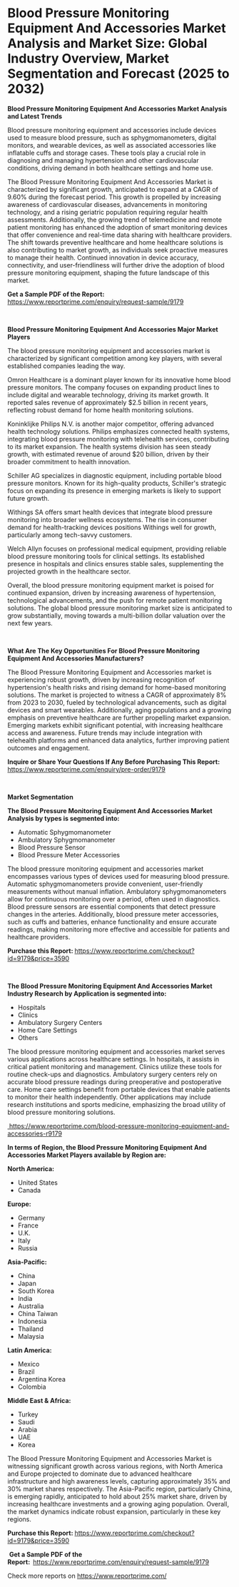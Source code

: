 <p><h1>Blood Pressure Monitoring Equipment And Accessories Market Analysis and Market Size: Global Industry Overview, Market Segmentation and Forecast (2025 to 2032)</h1></p><p><strong>Blood Pressure Monitoring Equipment And Accessories Market Analysis and Latest Trends</strong></p>
<p><p>Blood pressure monitoring equipment and accessories include devices used to measure blood pressure, such as sphygmomanometers, digital monitors, and wearable devices, as well as associated accessories like inflatable cuffs and storage cases. These tools play a crucial role in diagnosing and managing hypertension and other cardiovascular conditions, driving demand in both healthcare settings and home use.</p><p>The Blood Pressure Monitoring Equipment And Accessories Market is characterized by significant growth, anticipated to expand at a CAGR of 9.60% during the forecast period. This growth is propelled by increasing awareness of cardiovascular diseases, advancements in monitoring technology, and a rising geriatric population requiring regular health assessments. Additionally, the growing trend of telemedicine and remote patient monitoring has enhanced the adoption of smart monitoring devices that offer convenience and real-time data sharing with healthcare providers. The shift towards preventive healthcare and home healthcare solutions is also contributing to market growth, as individuals seek proactive measures to manage their health. Continued innovation in device accuracy, connectivity, and user-friendliness will further drive the adoption of blood pressure monitoring equipment, shaping the future landscape of this market.</p></p>
<p><strong>Get a Sample PDF of the Report:&nbsp;</strong> <a href="https://www.reportprime.com/enquiry/request-sample/9179?utm_campaign=2993&utm_medium=2&utm_source=Github&utm_content=ia&utm_term=20032025&utm_id=blood-pressure-monitoring-equipment-and-accessories">https://www.reportprime.com/enquiry/request-sample/9179</a></p>
<p>&nbsp;</p>
<p><strong>Blood Pressure Monitoring Equipment And Accessories Major Market Players</strong></p>
<p><p>The blood pressure monitoring equipment and accessories market is characterized by significant competition among key players, with several established companies leading the way. </p><p>Omron Healthcare is a dominant player known for its innovative home blood pressure monitors. The company focuses on expanding product lines to include digital and wearable technology, driving its market growth. It reported sales revenue of approximately $2.5 billion in recent years, reflecting robust demand for home health monitoring solutions.</p><p>Koninklijke Philips N.V. is another major competitor, offering advanced health technology solutions. Philips emphasizes connected health systems, integrating blood pressure monitoring with telehealth services, contributing to its market expansion. The health systems division has seen steady growth, with estimated revenue of around $20 billion, driven by their broader commitment to health innovation.</p><p>Schiller AG specializes in diagnostic equipment, including portable blood pressure monitors. Known for its high-quality products, Schiller's strategic focus on expanding its presence in emerging markets is likely to support future growth. </p><p>Withings SA offers smart health devices that integrate blood pressure monitoring into broader wellness ecosystems. The rise in consumer demand for health-tracking devices positions Withings well for growth, particularly among tech-savvy customers.</p><p>Welch Allyn focuses on professional medical equipment, providing reliable blood pressure monitoring tools for clinical settings. Its established presence in hospitals and clinics ensures stable sales, supplementing the projected growth in the healthcare sector.</p><p>Overall, the blood pressure monitoring equipment market is poised for continued expansion, driven by increasing awareness of hypertension, technological advancements, and the push for remote patient monitoring solutions. The global blood pressure monitoring market size is anticipated to grow substantially, moving towards a multi-billion dollar valuation over the next few years.</p></p>
<p>&nbsp;</p>
<p><strong>What Are The Key Opportunities For Blood Pressure Monitoring Equipment And Accessories Manufacturers?</strong></p>
<p><p>The Blood Pressure Monitoring Equipment and Accessories market is experiencing robust growth, driven by increasing recognition of hypertension's health risks and rising demand for home-based monitoring solutions. The market is projected to witness a CAGR of approximately 8% from 2023 to 2030, fueled by technological advancements, such as digital devices and smart wearables. Additionally, aging populations and a growing emphasis on preventive healthcare are further propelling market expansion. Emerging markets exhibit significant potential, with increasing healthcare access and awareness. Future trends may include integration with telehealth platforms and enhanced data analytics, further improving patient outcomes and engagement.</p></p>
<p><strong>Inquire or Share Your Questions If Any Before Purchasing This Report:</strong> <a href="https://www.reportprime.com/enquiry/pre-order/9179?utm_campaign=2993&utm_medium=2&utm_source=Github&utm_content=ia&utm_term=20032025&utm_id=blood-pressure-monitoring-equipment-and-accessories">https://www.reportprime.com/enquiry/pre-order/9179</a></p>
<p>&nbsp;</p>
<p><strong>Market Segmentation</strong></p>
<p><strong>The Blood Pressure Monitoring Equipment And Accessories Market Analysis by types is segmented into:</strong></p>
<p><ul><li>Automatic Sphygmomanometer</li><li>Ambulatory Sphygmomanometer</li><li>Blood Pressure Sensor</li><li>Blood Pressure Meter Accessories</li></ul></p>
<p><p>The blood pressure monitoring equipment and accessories market encompasses various types of devices used for measuring blood pressure. Automatic sphygmomanometers provide convenient, user-friendly measurements without manual inflation. Ambulatory sphygmomanometers allow for continuous monitoring over a period, often used in diagnostics. Blood pressure sensors are essential components that detect pressure changes in the arteries. Additionally, blood pressure meter accessories, such as cuffs and batteries, enhance functionality and ensure accurate readings, making monitoring more effective and accessible for patients and healthcare providers.</p></p>
<p><strong>Purchase this Report:&nbsp;</strong><a href="https://www.reportprime.com/checkout?id=9179&price=3590&utm_campaign=2993&utm_medium=2&utm_source=Github&utm_content=ia&utm_term=20032025&utm_id=blood-pressure-monitoring-equipment-and-accessories">https://www.reportprime.com/checkout?id=9179&price=3590</a></p>
<p>&nbsp;</p>
<p><strong>The Blood Pressure Monitoring Equipment And Accessories Market Industry Research by Application is segmented into:</strong></p>
<p><ul><li>Hospitals</li><li>Clinics</li><li>Ambulatory Surgery Centers</li><li>Home Care Settings</li><li>Others</li></ul></p>
<p><p>The blood pressure monitoring equipment and accessories market serves various applications across healthcare settings. In hospitals, it assists in critical patient monitoring and management. Clinics utilize these tools for routine check-ups and diagnostics. Ambulatory surgery centers rely on accurate blood pressure readings during preoperative and postoperative care. Home care settings benefit from portable devices that enable patients to monitor their health independently. Other applications may include research institutions and sports medicine, emphasizing the broad utility of blood pressure monitoring solutions.</p></p>
<p><a href="https://www.reportprime.com/blood-pressure-monitoring-equipment-and-accessories-r9179?utm_campaign=2993&utm_medium=2&utm_source=Github&utm_content=ia&utm_term=20032025&utm_id=blood-pressure-monitoring-equipment-and-accessories">&nbsp;https://www.reportprime.com/blood-pressure-monitoring-equipment-and-accessories-r9179</a></p>
<p><strong>In terms of Region, the Blood Pressure Monitoring Equipment And Accessories Market Players available by Region are:</strong></p>
<p>
    <p> <strong> North America: </strong>
        <ul>
            <li>United States</li>
            <li>Canada</li>
        </ul>
        </p> 
    <p> <strong> Europe: </strong>
        <ul>
            <li>Germany</li>
            <li>France</li>
            <li>U.K.</li>
            <li>Italy</li>
            <li>Russia</li>
        </ul>
        </p> 
    <p> <strong> Asia-Pacific: </strong>
        <ul>
            <li>China</li>
            <li>Japan</li>
            <li>South Korea</li>
            <li>India</li>
            <li>Australia</li>
            <li>China Taiwan</li>
            <li>Indonesia</li>
            <li>Thailand</li>
            <li>Malaysia</li>
        </ul>
        </p> 
    <p> <strong> Latin America: </strong>
        <ul>
            <li>Mexico</li>
            <li>Brazil</li>
            <li>Argentina Korea</li>
            <li>Colombia</li>
        </ul>
        </p> 
    <p> <strong> Middle East & Africa: </strong>
        <ul>
            <li>Turkey</li>
            <li>Saudi</li>
            <li>Arabia</li>
            <li>UAE</li>
            <li>Korea</li>
        </ul>
    </p>
    </p>
<p><p>The Blood Pressure Monitoring Equipment and Accessories Market is witnessing significant growth across various regions, with North America and Europe projected to dominate due to advanced healthcare infrastructure and high awareness levels, capturing approximately 35% and 30% market shares respectively. The Asia-Pacific region, particularly China, is emerging rapidly, anticipated to hold about 25% market share, driven by increasing healthcare investments and a growing aging population. Overall, the market dynamics indicate robust expansion, particularly in these key regions.</p></p>
<p><strong>Purchase this Report: </strong><a href="https://www.reportprime.com/checkout?id=9179&price=3590&utm_campaign=2993&utm_medium=2&utm_source=Github&utm_content=ia&utm_term=20032025&utm_id=blood-pressure-monitoring-equipment-and-accessories">https://www.reportprime.com/checkout?id=9179&price=3590</a></p>
<p>&nbsp;<strong>Get a Sample PDF of the Report:&nbsp;&nbsp;</strong><a href="https://www.reportprime.com/enquiry/request-sample/9179?utm_campaign=2993&utm_medium=2&utm_source=Github&utm_content=ia&utm_term=20032025&utm_id=blood-pressure-monitoring-equipment-and-accessories">https://www.reportprime.com/enquiry/request-sample/9179</a></p>
<p><strong></strong></p>
<p>Check more reports on <a href="https://www.reportprime.com/?utm_campaign=2993&utm_medium=2&utm_source=Github&utm_content=ia&utm_term=20032025&utm_id=blood-pressure-monitoring-equipment-and-accessories">https://www.reportprime.com/</a></p>